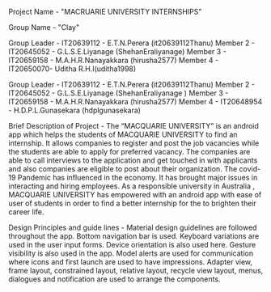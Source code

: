 Project Name - "MACRUARIE UNIVERSITY INTERNSHIPS"

Group Name   -  "Clay"

Group Leader - IT20639112 - E.T.N.Perera (it20639112Thanu)
Member 2 - IT20645052 - G.L.S.E.Liyanage (ShehanEraliyanage)
Member 3 - IT20659158 - M.A.H.R.Nanayakkara (hirusha2577)
Member 4 - IT20650070- Uditha R.H.I(uditha1998)

Group Leader - IT20639112 - E.T.N.Perera (it20639112Thanu)
Member 2 - IT20645052 - G.L.S.E.Liyanage (ShehanEraliyanage )
Member 3 - IT20659158 - M.A.H.R.Nanayakkara (hirusha2577)
Member 4 - IT20648954 - H.D.P.L.Gunasekara (hdplgunasekara)

Brief Description of Project - 
The “MACQUARIE UNIVERSITY” is an android app which helps the students of MACQUARIE UNIVERSITY to find an
internship. It allows companies to register and post the job vacancies while the students are able to apply for preferred
vacancy. The companies are able to call interviews to the application and get touched in with applicants and also
companies are eligible to post about their organization. The covid-19 Pandemic has influenced in the economy. It has
brought major issues in interacting and hiring employees. As a responsible university in Australia , MACQUARIE
UNIVERSITY has empowered with an android app with ease of user of students in order to find a better internship for
the to brighten their career life.

Design Principles and guide lines -
Material design guidelines are followed throughout the app. Bottom navigation bar is used. Keyboard variations are
used in the user input forms. Device orientation is also used here. Gesture visibility is also used in the app. Model alerts
are used for communication where icons and first launch are used to have impressions. Adapter view, frame layout,
constrained layout, relative layout, recycle view layout, menus, dialogues and notification are used to arrange the
components.
